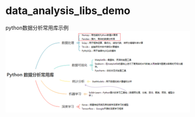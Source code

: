 # data_analysis_libs_demo
python数据分析常用库示例
![image](https://github.com/cxd375727676/data_analysis_libs_demo/blob/master/python%E6%95%B0%E6%8D%AE%E5%88%86%E6%9E%90%E5%B8%B8%E7%94%A8%E5%BA%93.png)
